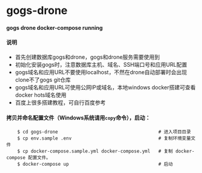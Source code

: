 # gogs-drone
#### gogs drone docker-compose running
#### 说明
- 首先创建数据库gogs和drone，gogs和drone服务需要使用到
- 初始化安装gogs时，注意数据库主机、域名、SSH端口号和应用URL配置
- gogs域名和应用URL不要使用localhost，不然在drone自动部署时会出现clone不了gogs git仓库
- gogs域名和应用URL可使用公网IP或域名，本地windows docker搭建可查看docker hots域名使用
- 百度上很多搭建教程，可自行百度参考

#### 拷贝并命名配置文件（Windows系统请用`copy`命令），启动：
```
    $ cd gogs-drone                                     # 进入项目目录
    $ cp env.sample .env                                # 复制环境变量文件
    $ cp docker-compose.sample.yml docker-compose.yml   # 复制 docker-compose 配置文件。
    $ docker-compose up                                 # 启动
```
